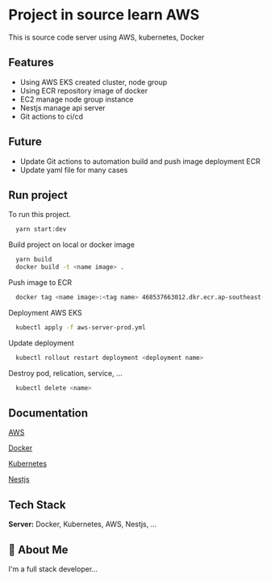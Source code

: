 
# Project in source learn AWS

This is source code server using AWS, kubernetes, Docker

## Features

- Using AWS EKS created cluster, node group
- Using ECR repository image of docker
- EC2 manage node group instance
- Nestjs manage api server
- Git actions to ci/cd

## Future

- Update Git actions to automation build and push image deployment ECR
- Update yaml file for many cases


## Run project

To run this project.
 
```bash
  yarn start:dev 
```

Build project on local or docker image
```bash
  yarn build
  docker build -t <name image> .
```

Push image to ECR
```bash
  docker tag <name image>:<tag name> 468537663012.dkr.ecr.ap-southeast-1.amazonaws.com/projectcicd:<tag name>
```
Deployment AWS EKS

```bash
  kubectl apply -f aws-server-prod.yml
```
Update deployment
```bash
  kubectl rollout restart deployment <deployment name>
```

Destroy pod, relication, service, ...
```bash
  kubectl delete <name>
```


## Documentation
[AWS](https://docs.aws.amazon.com/)

[Docker](https://docs.docker.com/)

[Kubernetes](https://kubernetes.io/docs/home/)

[Nestjs](https://nestjs.com/)





## Tech Stack

**Server:** Docker, Kubernetes, AWS, Nestjs, ...


## 🚀 About Me
I'm a full stack developer...

